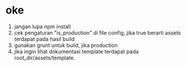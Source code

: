 # oke
1. jangan lupa npm install
2. cek pengaturan "is_production" di file config, jika true berarti assets terdapat pada hasil build
3. gunakan grunt untuk build, jika production 
4. jika ingin lihat dokumentasi template terdapat pada root_dir/assets/template.